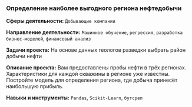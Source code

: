 ### Определение наиболее выгодного региона нефтедобычи

**Сферы деятельности:** `Добывающие компании`

**Направление деятельности:** `Машинное обучение`, `регрессия`, `разработка бизнес-моделей`, `финансовый анализ`

**Задачи проекта:** На основе данных геологов разведки выбрать район добычи нефти

**Описание проекта:** Вам предоставлены пробы нефти в трёх регионах. Характеристики для каждой скважины в регионе уже известны. Постройте модель для определения региона, где добыча принесёт наибольшую прибыль.

**Навыки и инструменты:** `Pandas`, `Scikit-Learn`, `бутсреп`
